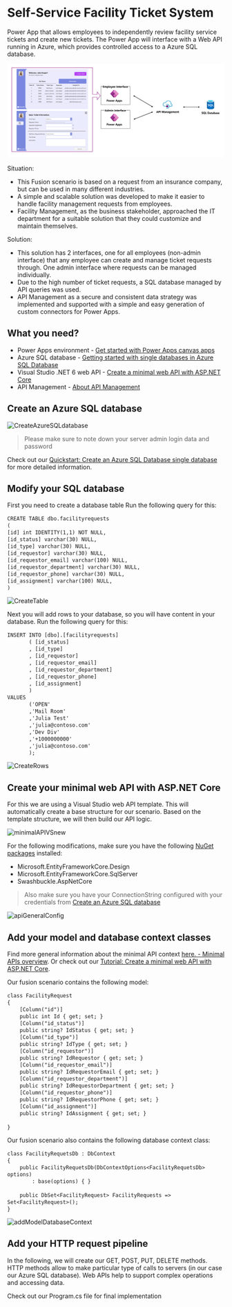 # Self-Service Facility Ticket System

Power App that allows employees to independently review facility service tickets and create new tickets. The Power App will interface with a Web API running in Azure, which provides controlled access to a Azure SQL database.

![Solution Overview](https://github.com/juliajuju93/Self-Service-Facility-Ticket-System/blob/main/pictures/architecture.png)

Situation:
* This Fusion scenario is based on a request from an insurance company, but can be used in many different industries.
* A simple and scalable solution was developed to make it easier to handle facility management requests from employees.
* Facility Management, as the business stakeholder, approached the IT department for a suitable solution that they could customize and maintain themselves.

Solution:
* This solution has 2 interfaces, one for all employees (non-admin interface) that any employee can create and manage ticket requests through. One admin interface where requests can be managed individually.
* Due to the high number of ticket requests, a SQL database managed by API queries was used.
* API Management as a secure and consistent data strategy was implemented and supported with a simple and easy generation of custom connectors for Power Apps.



## What you need?
* Power Apps environment - [Get started with Power Apps canvas apps](https://docs.microsoft.com/en-us/learn/modules/get-started-with-powerapps/)
* Azure SQL database - [Getting started with single databases in Azure SQL Database](https://docs.microsoft.com/en-us/azure/azure-sql/database/quickstart-content-reference-guide?view=azuresql)
* Visual Studio .NET 6 web API - [Create a minimal web API with ASP.NET Core](https://docs.microsoft.com/en-us/aspnet/core/tutorials/min-web-api?view=aspnetcore-6.0&tabs=visual-studio)
* API Management - [About API Management](https://docs.microsoft.com/en-us/azure/api-management/api-management-key-concepts)

## Create an Azure SQL database
![CreateAzureSQLdatabase](https://github.com/juliajuju93/Self-Service-Facility-Ticket-System/blob/main/pictures/createAzureSQLDatabase.gif)

> Please make sure to note down your server admin login data and password

Check out our [Quickstart: Create an Azure SQL Database single database](https://docs.microsoft.com/en-us/azure/azure-sql/database/single-database-create-quickstart?view=azuresql&tabs=azure-portal) for more detailed information.

## Modify your SQL database
First you need to create a database table
Run the following query for this:
```
CREATE TABLE dbo.facilityrequests
(
[id] int IDENTITY(1,1) NOT NULL,
[id_status] varchar(30) NULL,
[id_type] varchar(30) NULL,
[id_requestor] varchar(30) NULL,
[id_requestor_email] varchar(100) NULL,
[id_requestor_department] varchar(30) NULL,
[id_requestor_phone] varchar(30) NULL,
[id_assignment] varchar(100) NULL,
)
```
![CreateTable](https://github.com/juliajuju93/Self-Service-Facility-Ticket-System/blob/main/pictures/createtable.gif)

Next you will add rows to your database, so you will have content in your database.
Run the following query for this:
```
INSERT INTO [dbo].[facilityrequests]
       ( [id_status]
       , [id_type]
       , [id_requestor]
       , [id_requestor_email]
       , [id_requestor_department]
       , [id_requestor_phone]
       , [id_assignment]
       )
VALUES
       ('OPEN'
       ,'Mail Room'
       ,'Julia Test'
       ,'julia@contoso.com'
       ,'Dev Div'
       ,'+1000000000'
       ,'julia@contoso.com'
       );
```
![CreateRows](https://github.com/juliajuju93/Self-Service-Facility-Ticket-System/blob/main/pictures/addRows.gif)

## Create your minimal web API with ASP.NET Core 
For this we are using a Visual Studio web API template. This will automatically create a base structure for our scenario. Based on the template structure, we will then build our API logic.

![minimalAPIVSnew](https://github.com/juliajuju93/Self-Service-Facility-Ticket-System/blob/main/pictures/minimalAPIVSnew.gif)

For the following modifications, make sure you have the following [NuGet packages](https://docs.microsoft.com/en-us/aspnet/core/tutorials/min-web-api?view=aspnetcore-6.0&tabs=visual-studio#add-nuget-packages) installed:
* Microsoft.EntityFrameworkCore.Design
* Microsoft.EntityFrameworkCore.SqlServer
* Swashbuckle.AspNetCore

> Also make sure you have your ConnectionString configured with your credentials from [Create an Azure SQL database](https://github.com/juliajuju93/Self-Service-Facility-Ticket-System#create-an-azure-sql-database)

![apiGeneralConfig](https://github.com/juliajuju93/Self-Service-Facility-Ticket-System/blob/main/pictures/apiGeneralConfig.gif)

## Add your model and database context classes
Find more general information about the minimal API context [here. - Minimal APIs overview](https://docs.microsoft.com/en-us/aspnet/core/fundamentals/minimal-apis?view=aspnetcore-6.0). Or check out our [Tutorial: Create a minimal web API with ASP.NET Core](https://docs.microsoft.com/en-us/aspnet/core/tutorials/min-web-api?view=aspnetcore-6.0&tabs=visual-studio).

Our fusion scenario contains the following model:
```
class FacilityRequest
{
    [Column("id")]
    public int Id { get; set; }
    [Column("id_status")]
    public string? IdStatus { get; set; }
    [Column("id_type")]
    public string? IdType { get; set; }
    [Column("id_requestor")]
    public string? IdRequestor { get; set; }
    [Column("id_requestor_email")]
    public string? IdRequestorEmail { get; set; }
    [Column("id_requestor_department")]
    public string? IdRequestorDepartment { get; set; }
    [Column("id_requestor_phone")]
    public string? IdRequestorPhone { get; set; }
    [Column("id_assignment")]
    public string? IdAssignment { get; set; }

}
```

Our fusion scenario also contains the following database context class:
```
class FacilityRequetsDb : DbContext
{
    public FacilityRequetsDb(DbContextOptions<FacilityRequetsDb> options)
        : base(options) { }

    public DbSet<FacilityRequest> FacilityRequests => Set<FacilityRequest>();
}
```
![addModelDatabaseContext](https://github.com/juliajuju93/Self-Service-Facility-Ticket-System/blob/main/pictures/addModelDatabaseContext.gif)


## Add your HTTP request pipeline
In the following, we will create our GET, POST, PUT, DELETE methods. HTTP methods allow to make particular type of calls to servers (in our case our Azure SQL database). Web APIs help to support complex operations and accessing data.

Check out our Program.cs file for final implementation

